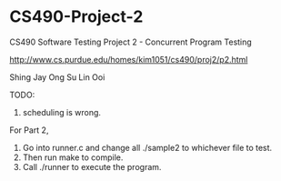 CS490-Project-2
===============

CS490 Software Testing Project 2 - Concurrent Program Testing

http://www.cs.purdue.edu/homes/kim1051/cs490/proj2/p2.html

Shing Jay Ong
Su Lin Ooi

TODO:
1. scheduling is wrong.

For Part 2,
1. Go into runner.c and change all ./sample2 to whichever file to test.
2. Then run make to compile.
3. Call ./runner to execute the program.